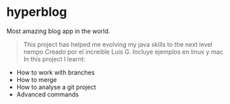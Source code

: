 # hyperblog 
Most amazing blog app in the world.

> This project has helped me evolving my java skills to the next level
> nempo
Creado por el increible Luis G.
Incluye ejemplos en linux y mac
In this project I learnt:
- How to work with branches
- How to merge
- How to analyse a git project
- Advanced commands